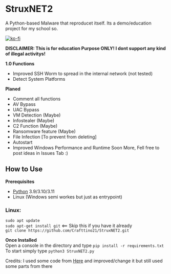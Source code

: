 # StruxNET2
A Python-based Malware that reproducet itself. Its a demo/education project for my school so.

[![ko-fi](https://ko-fi.com/img/githubbutton_sm.svg)](https://ko-fi.com/X8X7MF230)


**DISCLAIMER: This is for education Purpose ONLY! I dont support any kind of illegal activitys!**

**1.0 Functions**
- Improved SSH Worm to spread in the internal network (not tested)
- Detect System Platforms


**Planed**
- Comment all functions
- AV Bypass
- UAC Bypass
- VM Detection (Maybe)
- Infostealer (Maybe)
- C2 Function (Maybe)
- Ransomware feature (Maybe)
- File Infection [To prevent from deleting]
- Autostart
- Improved Windows Performance and Runtime
Soon More, Fell free to post ideas in Issues Tab :)


## How to Use
**Prerequisites**  
* [Python](https://www.python.org/downloads) 3.9/3.10/3.11
* Linux (Windows semi workes but just as entrypoint)
 
### Linux:
`sudo apt update`  
`sudo apt-get install git` <== Skip this if you have it already  
`git clone https://github.com/Crafttino21/StruxNET2.git`  
   

     
**Once Installed**  
Open a console in the directory and type `pip install -r requirements.txt`  
To start simply type `python3 StruxNET2.py`  
 

Credits: I used some code from [Here](https://github.com/PatrikH0lop/malware_showcase/tree/master) and improved/change it but still used some parts from there
